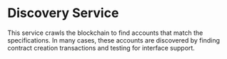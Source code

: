 # Discovery Service

This service crawls the blockchain to find accounts that match the specifications.
In many cases, these accounts are discovered by finding contract creation transactions
and testing for interface support.